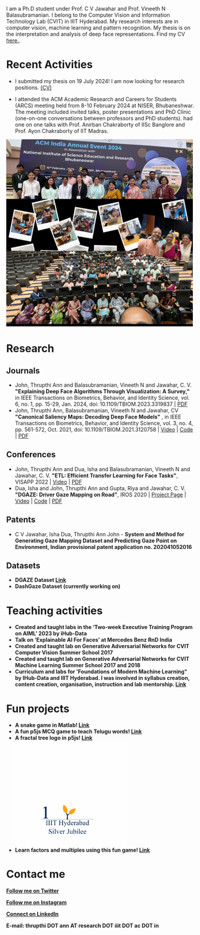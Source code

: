

I am a Ph.D student under Prof. C V Jawahar and Prof. Vineeth N Balasubramanian. I belong to the Computer Vision and Information Technology Lab (CVIT) in IIIT Hyderabad. My research interests are in computer vision, machine learning and pattern recognition. My thesis is on the interpretation and analysis of deep face representations. Find my CV <a href="/assets/doc/CV.pdf" download="download">here.</a>.

# Recent Activities
* I submitted my thesis on 19 July 2024! I am now looking for research positions. <a href="/assets/doc/CV.pdf" download="download">(CV)</a>

* I attended the ACM Academic Research and Careers for Students (ARCS) meeting held from 8-10 February 2024 at NISER, Bhubaneshwar. The meeting included invited talks, poster presentations and PhD Clinic (one-on-one conversations between professors and PhD students).  had one on one talks with Prof. Anirban Chakraborty of IISc Banglore and Prof. Ayon Chakraborty of IIT Madras.
<img src="/assets/img/ARCS2024.jpg" width="500" />

# Research
## Journals
* John, Thrupthi Ann and Balasubramanian, Vineeth N and Jawahar, C. V. <b> "Explaining Deep Face Algorithms Through Visualization: A Survey," </b> in IEEE Transactions on Biometrics, Behavior, and Identity Science, vol. 6, no. 1, pp. 15-29, Jan. 2024, doi: 10.1109/TBIOM.2023.3319837 | [PDF](https://arxiv.org/pdf/2309.14715.pdf)
* John, Thrupthi Ann, Balasubramanian, Vineeth N and Jawahar, CV <b>"Canonical Saliency Maps: Decoding Deep Face Models" </b>, in IEEE Transactions on Biometrics, Behavior, and Identity Science, vol. 3, no. 4, pp. 561-572, Oct. 2021, doi: 10.1109/TBIOM.2021.3120758 | [Video](https://youtu.be/-36xg7KWrDE) | [Code](https://codeocean.com/capsule/2602708/tree/v1) | [PDF](https://arxiv.org/abs/2105.01386)

## Conferences
* John, Thrupthi Ann and Dua, Isha and Balasubramanian, Vineeth N and Jawahar, C. V. <b>"ETL: Efficient Transfer Learning for Face Tasks"</b>, VISAPP 2022 | [Video](https://www.youtube.com/watch?v=AfrV8P_IMGU&t=2s) | [PDF](http://cdn.iiit.ac.in/cdn/cvit.iiit.ac.in/images/ConferencePapers/2022/ETL_VISSAP.pdf)
* Dua, Isha and John, Thrupthi Ann and Gupta, Riya and Jawahar, C. V. <b>"DGAZE: Driver Gaze Mapping on Road"</b>, IROS 2020 | [Project Page](http://cvit.iiit.ac.in/research/projects/cvit-projects/dgaze) | [Video](https://youtu.be/EoDkxqOhnoQ) | [Code](https://github.com/duaisha/DGAZE) | [PDF](http://cdn.iiit.ac.in/cdn/cvit.iiit.ac.in/images/Projects/DGAZE/paper.pdf)

## Patents
* C V Jawahar, Isha Dua, Thrupthi Ann John - <b>System and Method for Generating Gaze Mapping Dataset and Predicting Gaze Point on Environment<b>, Indian provisional patent application no. 202041052016

## Datasets
* DGAZE Dataset [Link](http://cvit.iiit.ac.in/research/projects/cvit-projects/dgaze)
* DashGaze Dataset (currently working on)



# Teaching activities
*	Created and taught labs in the ‘Two-week Executive Training Program on AIML’ 2023 by iHub-Data
*	Talk on ‘Explainable AI For Faces’ at Mercedes Benz RnD India
*	Created and taught lab on Generative Adversarial Networks for CVIT Computer Vision Summer School 2017
*	Created and taught lab on Generative Adversarial Networks for CVIT Machine Learning Summer School 2017 and 2018
* Curriculum and labs for 'Foundations of Modern Machine Learning" by IHub-Data and IIIT Hyderabad. I was involved in syllabus creation, content creation, organisation, instruction and lab mentorship. [Link](https://ihub-data.iiit.ac.in/mml2021/)

# Fun projects
* A snake game in Matlab! [Link](https://github.com/ThrupthiAnn/SnakeAI)
* A fun p5js MCQ game to teach Telugu words! [Link](https://editor.p5js.org/ThrupthiAnn/full/7vWC9-uvU)
* A fractal tree logo in p5js! [Link](https://editor.p5js.org/ThrupthiAnn/full/N8na5BnjS) <img src="/assets/img/lightgif.gif" width="300" />
* Learn factors and multiples using this fun game! [Link](https://editor.p5js.org/ThrupthiAnn/full/tKwT6UkL5)

# Contact me
<p><a href="twitter.com/annthrupthi" class="btn btn-info btn-block" target="_blank"><i class="icon-comment icon-white"></i> Follow me on Twitter</a></p>
<p><a href="https://www.instagram.com/thrupthiann/" class="btn btn-warning btn-block" target="_blank"><i class="icon-picture icon-white"></i> Follow me on Instagram</a></p>
<p><a href="https://www.linkedin.com/in/thrupthi-ann-john/?originalSubdomain=in" class="btn btn-primary btn-block" target="_blank"><i class="icon-briefcase icon-white"></i> Connect on LinkedIn</a></p>
E-mail: thrupthi DOT ann AT research DOT iiit DOT ac DOT in

